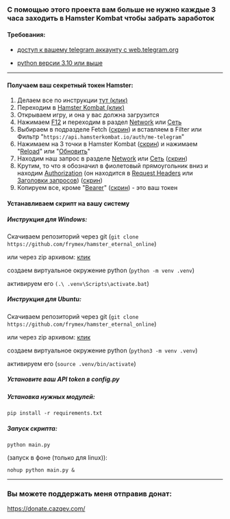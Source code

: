 ### **С помощью этого проекта вам больше не нужно каждые 3 часа заходить в Hamster Kombat чтобы забрать заработок** 

#### Требования:

* <u>доступ к вашему telegram аккаунту с web.telegram.org</u>

* <u>python версии 3.10 или выше</u> 

  

---





#### Получаем ваш секретный токен Hamster:

1. Делаем все по инструкции [тут (клик)](https://github.com/mudachyo/Hamster-Kombat?tab=readme-ov-file#%D1%81%D0%BF%D0%BE%D1%81%D0%BE%D0%B1-1)
2. Переходим в [Hamster Kombat (клик)](https://web.telegram.org/a/#?tgaddr=tg%3A%2F%2Fresolve%3Fdomain%3Dhamster_kombat_bot)
3. Открываем игру, и она у вас должна загрузится 
4. Нажимаем <u>F12</u> и переходим в раздел <u>Network</u> или <u>Сеть</u>
5. Выбираем в подразделе Fetch ([скрин](https://i.imgur.com/RPJhLz9.png)) и вставляем в Filter или Фильтр "`https://api.hamsterkombat.io/auth/me-telegram`"
6. Нажимаем на 3 точки в Hamster Kombat ([скрин](https://i.imgur.com/jXQIdmQ.png)) и нажимаем "<u>Reload</u>" или "<u>Обновить</u>"
7. Находим наш запрос в разделе <u>Network</u> или <u>Сеть</u> ([скрин](https://i.imgur.com/7YBfyWM.png)) 
8. Крутим, то что я обозначил в фиолетовый прямоугольник вниз и находим <u>Authorization</u> (он находится в <u>Request Headers</u> или <u>Заголовки запросов</u>) ([скрин](https://i.imgur.com/7uQszz8.png))
9. Копируем все, кроме "<u>Bearer</u>" ([скрин](https://i.imgur.com/VeUMKhU.png)) - это ваш токен



#### Устанавливаем скрипт на вашу систему

##### Инструкция для Windows:



Скачиваем репозиторий через git (`git clone https://github.com/frymex/hamster_eternal_online`) 

или через zip архивом: [клик](https://github.com/frymex/hamster_eternal_online/archive/refs/heads/main.zip) 



создаем виртуальное окружение python (`python -m venv .venv`)

активируем его `(.\ .venv\Scripts\activate.bat`)





##### Инструкция для Ubuntu:

Скачиваем репозиторий через git (`git clone https://github.com/frymex/hamster_eternal_online`) 

или через zip архивом: [клик](https://github.com/frymex/hamster_eternal_online/archive/refs/heads/main.zip) 

создаем виртуальное окружение python (`python3 -m venv .venv`)

активируем его (`source .venv/bin/activate`)



##### Установите ваш API token в config.py


##### Установка нужных модулей:

`pip install -r requirements.txt`





##### Запуск скрипта:

`python main.py`



(запуск в фоне (только для linux)):

`nohup python main.py &`


---

### Вы можете поддержать меня отправив донат: 

https://donate.cazqev.com/

